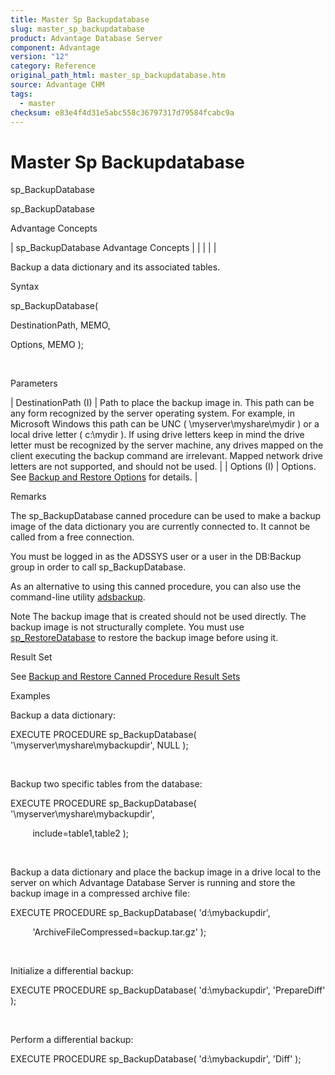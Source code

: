 ```yaml
---
title: Master Sp Backupdatabase
slug: master_sp_backupdatabase
product: Advantage Database Server
component: Advantage
version: "12"
category: Reference
original_path_html: master_sp_backupdatabase.htm
source: Advantage CHM
tags:
  - master
checksum: e83e4f4d31e5abc558c36797317d79584fcabc9a
---
```


# Master Sp Backupdatabase

sp\_BackupDatabase

sp\_BackupDatabase

Advantage Concepts

| sp\_BackupDatabase  Advantage Concepts |  |  |  |  |

Backup a data dictionary and its associated tables.

Syntax

sp\_BackupDatabase(

DestinationPath, MEMO,

Options, MEMO );

 

Parameters

| DestinationPath (I) | Path to place the backup image in. This path can be any form recognized by the server operating system. For example, in Microsoft Windows this path can be UNC ( \\myserver\myshare\mydir ) or a local drive letter ( c:\mydir ). If using drive letters keep in mind the drive letter must be recognized by the server machine, any drives mapped on the client executing the backup command are irrelevant. Mapped network drive letters are not supported, and should not be used. |
| Options (I) | Options. See [Backup and Restore Options](master_backup_and_restore_options.md) for details. |

Remarks

The sp\_BackupDatabase canned procedure can be used to make a backup image of the data dictionary you are currently connected to. It cannot be called from a free connection.

You must be logged in as the ADSSYS user or a user in the DB:Backup group in order to call sp\_BackupDatabase.

As an alternative to using this canned procedure, you can also use the command-line utility [adsbackup](master_adsbackup_utility.md).

Note The backup image that is created should not be used directly. The backup image is not structurally complete. You must use [sp\_RestoreDatabase](master_sp_restoredatabase.md) to restore the backup image before using it.

Result Set

See [Backup and Restore Canned Procedure Result Sets](master_backup_and_restore_canned_procedure_result_sets.md)

Examples

Backup a data dictionary:

EXECUTE PROCEDURE sp\_BackupDatabase( '\\myserver\myshare\mybackupdir', NULL );

 

Backup two specific tables from the database:

EXECUTE PROCEDURE sp\_BackupDatabase( '\\myserver\myshare\mybackupdir',

         include=table1,table2 );

 

Backup a data dictionary and place the backup image in a drive local to the server on which Advantage Database Server is running and store the backup image in a compressed archive file:

EXECUTE PROCEDURE sp\_BackupDatabase( 'd:\mybackupdir',

         'ArchiveFileCompressed=backup.tar.gz' );

 

Initialize a differential backup:

EXECUTE PROCEDURE sp\_BackupDatabase( 'd:\mybackupdir', 'PrepareDiff' );

 

Perform a differential backup:

EXECUTE PROCEDURE sp\_BackupDatabase( 'd:\mybackupdir', 'Diff' );
